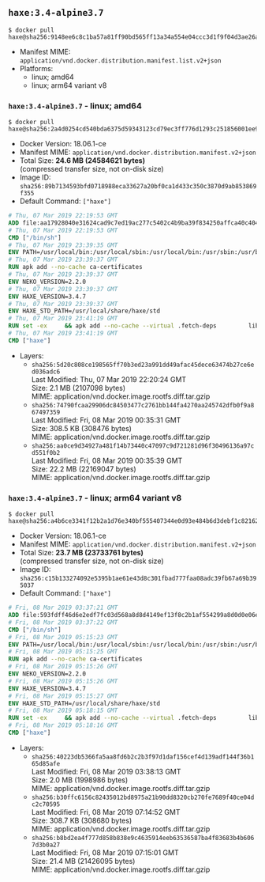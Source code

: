 ## `haxe:3.4-alpine3.7`

```console
$ docker pull haxe@sha256:9148ee6c8c1ba57a81ff90bd565ff13a34a554e04ccc3d1f9f04d3ae26ab71e2
```

-	Manifest MIME: `application/vnd.docker.distribution.manifest.list.v2+json`
-	Platforms:
	-	linux; amd64
	-	linux; arm64 variant v8

### `haxe:3.4-alpine3.7` - linux; amd64

```console
$ docker pull haxe@sha256:2a4d0254cd540bda6375d59343123cd79ec3ff776d1293c251856001ee990f85
```

-	Docker Version: 18.06.1-ce
-	Manifest MIME: `application/vnd.docker.distribution.manifest.v2+json`
-	Total Size: **24.6 MB (24584621 bytes)**  
	(compressed transfer size, not on-disk size)
-	Image ID: `sha256:89b7134593bfd0718988eca33627a20bf0ca1d433c350c3870d9ab853869f355`
-	Default Command: `["haxe"]`

```dockerfile
# Thu, 07 Mar 2019 22:19:53 GMT
ADD file:aa17928040e31624cad9c7ed19ac277c5402c4b9ba39f834250affca40c4046e in / 
# Thu, 07 Mar 2019 22:19:53 GMT
CMD ["/bin/sh"]
# Thu, 07 Mar 2019 23:39:35 GMT
ENV PATH=/usr/local/bin:/usr/local/sbin:/usr/local/bin:/usr/sbin:/usr/bin:/sbin:/bin
# Thu, 07 Mar 2019 23:39:37 GMT
RUN apk add --no-cache ca-certificates
# Thu, 07 Mar 2019 23:39:37 GMT
ENV NEKO_VERSION=2.2.0
# Thu, 07 Mar 2019 23:39:37 GMT
ENV HAXE_VERSION=3.4.7
# Thu, 07 Mar 2019 23:39:37 GMT
ENV HAXE_STD_PATH=/usr/local/share/haxe/std
# Thu, 07 Mar 2019 23:41:19 GMT
RUN set -ex 	&& apk add --no-cache --virtual .fetch-deps 		libressl 		tar 		git 		&& wget -O neko.tar.gz "https://github.com/HaxeFoundation/neko/archive/v2-2-0/neko-2.2.0.tar.gz" 	&& echo "cf101ca05db6cb673504efe217d8ed7ab5638f30e12c5e3095f06fa0d43f64e3 *neko.tar.gz" | sha256sum -c - 	&& mkdir -p /usr/src/neko 	&& tar -xC /usr/src/neko --strip-components=1 -f neko.tar.gz 	&& rm neko.tar.gz 	&& apk add --no-cache --virtual .build-deps 		apache2-dev 		cmake 		gc-dev 		gcc 		gtk+2.0-dev 		libc-dev 		linux-headers 		mariadb-dev 		mbedtls-dev 		ninja 		sqlite-dev 	&& cd /usr/src/neko 	&& cmake -GNinja -DNEKO_JIT_DISABLE=ON -DRELOCATABLE=OFF -DRUN_LDCONFIG=OFF . 	&& ninja 	&& ninja install 		&& git clone --recursive --depth 1 --branch 3.4.7 "https://github.com/HaxeFoundation/haxe.git" /usr/src/haxe 	&& cd /usr/src/haxe 	&& apk add --no-cache --virtual .build-deps 		pcre-dev 		zlib-dev 		make 				ocaml 		camlp4 				&& make all tools 	&& mkdir -p /usr/local/bin 	&& cp haxe haxelib /usr/local/bin 	&& mkdir -p $HAXE_STD_PATH 	&& cp -r std/* $HAXE_STD_PATH 	&& mkdir -p /haxelib 	&& cd / && haxelib setup /haxelib 		&& runDeps="$( 		scanelf --needed --nobanner --recursive /usr/local 			| awk '{ gsub(/,/, "\nso:", $2); print "so:" $2 }' 			| sort -u 			| xargs -r apk info --installed 			| sort -u 	)" 	&& apk add --virtual .haxe-rundeps $runDeps 	&& apk del .build-deps 	&& apk del .fetch-deps 		&& rm -rf /usr/src/neko /usr/src/haxe
# Thu, 07 Mar 2019 23:41:19 GMT
CMD ["haxe"]
```

-	Layers:
	-	`sha256:5d20c808ce198565ff70b3ed23a991dd49afac45dece63474b27ce6ed036adc6`  
		Last Modified: Thu, 07 Mar 2019 22:20:24 GMT  
		Size: 2.1 MB (2107098 bytes)  
		MIME: application/vnd.docker.image.rootfs.diff.tar.gzip
	-	`sha256:74790fcaa29906dc84503477c2761bb144fa4270aa245742dfb0f9a867497359`  
		Last Modified: Fri, 08 Mar 2019 00:35:31 GMT  
		Size: 308.5 KB (308476 bytes)  
		MIME: application/vnd.docker.image.rootfs.diff.tar.gzip
	-	`sha256:aa0ce9d34927a481f14b73440c47097c9d721281d96f30496136a97cd551f0b2`  
		Last Modified: Fri, 08 Mar 2019 00:35:39 GMT  
		Size: 22.2 MB (22169047 bytes)  
		MIME: application/vnd.docker.image.rootfs.diff.tar.gzip

### `haxe:3.4-alpine3.7` - linux; arm64 variant v8

```console
$ docker pull haxe@sha256:a4b6ce3341f12b2a1d76e340bf555407344e0d93e484b6d3debf1c82162a9804
```

-	Docker Version: 18.06.1-ce
-	Manifest MIME: `application/vnd.docker.distribution.manifest.v2+json`
-	Total Size: **23.7 MB (23733761 bytes)**  
	(compressed transfer size, not on-disk size)
-	Image ID: `sha256:c15b133274092e5395b1ae61e43d8c301fbad777faa08adc39fb67a69b395037`
-	Default Command: `["haxe"]`

```dockerfile
# Fri, 08 Mar 2019 03:37:21 GMT
ADD file:593fdff46d6e2edf7fc03d568a8d8d4149ef13f8c2b1af554299a8d0d0e06e2f in / 
# Fri, 08 Mar 2019 03:37:22 GMT
CMD ["/bin/sh"]
# Fri, 08 Mar 2019 05:15:23 GMT
ENV PATH=/usr/local/bin:/usr/local/sbin:/usr/local/bin:/usr/sbin:/usr/bin:/sbin:/bin
# Fri, 08 Mar 2019 05:15:25 GMT
RUN apk add --no-cache ca-certificates
# Fri, 08 Mar 2019 05:15:26 GMT
ENV NEKO_VERSION=2.2.0
# Fri, 08 Mar 2019 05:15:26 GMT
ENV HAXE_VERSION=3.4.7
# Fri, 08 Mar 2019 05:15:27 GMT
ENV HAXE_STD_PATH=/usr/local/share/haxe/std
# Fri, 08 Mar 2019 05:18:15 GMT
RUN set -ex 	&& apk add --no-cache --virtual .fetch-deps 		libressl 		tar 		git 		&& wget -O neko.tar.gz "https://github.com/HaxeFoundation/neko/archive/v2-2-0/neko-2.2.0.tar.gz" 	&& echo "cf101ca05db6cb673504efe217d8ed7ab5638f30e12c5e3095f06fa0d43f64e3 *neko.tar.gz" | sha256sum -c - 	&& mkdir -p /usr/src/neko 	&& tar -xC /usr/src/neko --strip-components=1 -f neko.tar.gz 	&& rm neko.tar.gz 	&& apk add --no-cache --virtual .build-deps 		apache2-dev 		cmake 		gc-dev 		gcc 		gtk+2.0-dev 		libc-dev 		linux-headers 		mariadb-dev 		mbedtls-dev 		ninja 		sqlite-dev 	&& cd /usr/src/neko 	&& cmake -GNinja -DNEKO_JIT_DISABLE=ON -DRELOCATABLE=OFF -DRUN_LDCONFIG=OFF . 	&& ninja 	&& ninja install 		&& git clone --recursive --depth 1 --branch 3.4.7 "https://github.com/HaxeFoundation/haxe.git" /usr/src/haxe 	&& cd /usr/src/haxe 	&& apk add --no-cache --virtual .build-deps 		pcre-dev 		zlib-dev 		make 				ocaml 		camlp4 				&& make all tools 	&& mkdir -p /usr/local/bin 	&& cp haxe haxelib /usr/local/bin 	&& mkdir -p $HAXE_STD_PATH 	&& cp -r std/* $HAXE_STD_PATH 	&& mkdir -p /haxelib 	&& cd / && haxelib setup /haxelib 		&& runDeps="$( 		scanelf --needed --nobanner --recursive /usr/local 			| awk '{ gsub(/,/, "\nso:", $2); print "so:" $2 }' 			| sort -u 			| xargs -r apk info --installed 			| sort -u 	)" 	&& apk add --virtual .haxe-rundeps $runDeps 	&& apk del .build-deps 	&& apk del .fetch-deps 		&& rm -rf /usr/src/neko /usr/src/haxe
# Fri, 08 Mar 2019 05:18:16 GMT
CMD ["haxe"]
```

-	Layers:
	-	`sha256:40223db5366fa5aa8fd6b2c2b3f97d1daf156cef4d139adf144f36b165d85afe`  
		Last Modified: Fri, 08 Mar 2019 03:38:13 GMT  
		Size: 2.0 MB (1998986 bytes)  
		MIME: application/vnd.docker.image.rootfs.diff.tar.gzip
	-	`sha256:b30ffc6156c82435012bd8975a21b90dd8320cb270fe7689f40ce04dc2c70595`  
		Last Modified: Fri, 08 Mar 2019 07:14:52 GMT  
		Size: 308.7 KB (308680 bytes)  
		MIME: application/vnd.docker.image.rootfs.diff.tar.gzip
	-	`sha256:b8bd2ea4f777d858b838e9c4635914eeb63536587ba4f83683b4b6067d3b0a27`  
		Last Modified: Fri, 08 Mar 2019 07:15:01 GMT  
		Size: 21.4 MB (21426095 bytes)  
		MIME: application/vnd.docker.image.rootfs.diff.tar.gzip
